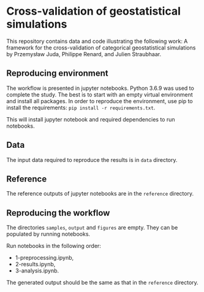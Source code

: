 # Cross-validation of geostatistical simulations

This repository contains data and code illustrating the following work:
A framework for the cross-validation of categorical geostatistical simulations by Przemysław Juda, Philippe Renard, and Julien Straubhaar.

## Reproducing environment
The workflow is presented in jupyter notebooks.
Python 3.6.9 was used to complete the study.
The best is to start with an empty virtual environment
and install all packages.
In order to reproduce the environment, 
use pip to install the requirements: `pip install -r requirements.txt`.

This will install jupyter notebook and required dependencies to run notebooks.

## Data
The input data required to reproduce the results is in `data` directory.

## Reference
The reference outputs of jupyter notebooks are in the `reference` directory.

## Reproducing the workflow
The directories `samples`, `output` and `figures` are empty. They can be populated by running notebooks.

Run notebooks in the following order:
- 1-preprocessing.ipynb,
- 2-results.ipynb,
- 3-analysis.ipynb.

The generated output should be the same as that in the `reference` directory.
